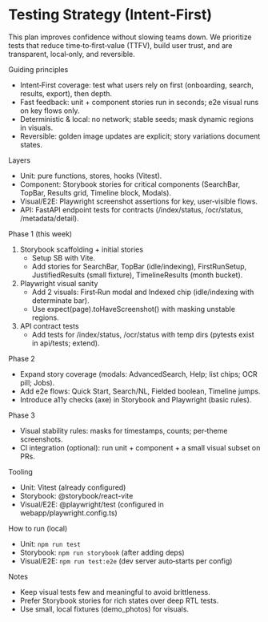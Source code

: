 # Testing Strategy (Intent‑First)

This plan improves confidence without slowing teams down. We prioritize tests that reduce time‑to‑first‑value (TTFV), build user trust, and are transparent, local‑only, and reversible.

Guiding principles
- Intent‑First coverage: test what users rely on first (onboarding, search, results, export), then depth.
- Fast feedback: unit + component stories run in seconds; e2e visual runs on key flows only.
- Deterministic & local: no network; stable seeds; mask dynamic regions in visuals.
- Reversible: golden image updates are explicit; story variations document states.

Layers
- Unit: pure functions, stores, hooks (Vitest).
- Component: Storybook stories for critical components (SearchBar, TopBar, Results grid, Timeline block, Modals).
- Visual/E2E: Playwright screenshot assertions for key, user‑visible flows.
- API: FastAPI endpoint tests for contracts (/index/status, /ocr/status, /metadata/detail).

Phase 1 (this week)
1) Storybook scaffolding + initial stories
   - Setup SB with Vite.
   - Add stories for SearchBar, TopBar (idle/indexing), FirstRunSetup, JustifiedResults (small fixture), TimelineResults (month bucket).
2) Playwright visual sanity
   - Add 2 visuals: First‑Run modal and Indexed chip (idle/indexing with determinate bar).
   - Use expect(page).toHaveScreenshot() with masking unstable regions.
3) API contract tests
   - Add tests for /index/status, /ocr/status with temp dirs (pytests exist in api/tests; extend).

Phase 2
- Expand story coverage (modals: AdvancedSearch, Help; list chips; OCR pill; Jobs).
- Add e2e flows: Quick Start, Search/NL, Fielded boolean, Timeline jumps.
- Introduce a11y checks (axe) in Storybook and Playwright (basic rules).

Phase 3
- Visual stability rules: masks for timestamps, counts; per‑theme screenshots.
- CI integration (optional): run unit + component + a small visual subset on PRs.

Tooling
- Unit: Vitest (already configured)
- Storybook: @storybook/react-vite
- Visual/E2E: @playwright/test (configured in webapp/playwright.config.ts)

How to run (local)
- Unit: `npm run test`
- Storybook: `npm run storybook` (after adding deps)
- Visual/E2E: `npm run test:e2e` (dev server auto‑starts per config)

Notes
- Keep visual tests few and meaningful to avoid brittleness.
- Prefer Storybook stories for rich states over deep RTL tests.
- Use small, local fixtures (demo_photos) for visuals.

